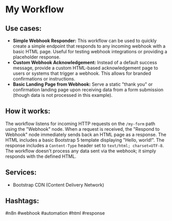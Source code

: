 # My Workflow

## Use cases:

*   **Simple Webhook Responder:** This workflow can be used to quickly create a simple endpoint that responds to any incoming webhook with a basic HTML page. Useful for testing webhook integrations or providing a placeholder response.
*   **Custom Webhook Acknowledgement:**  Instead of a default success message, provide a custom HTML-based acknowledgement page to users or systems that trigger a webhook. This allows for branded confirmations or instructions.
*   **Basic Landing Page from Webhook:**  Serve a static "thank you" or confirmation landing page upon receiving data from a form submission (though data is not processed in this example).

## How it works:

The workflow listens for incoming HTTP requests on the `/my-form` path using the "Webhook" node. When a request is received, the "Respond to Webhook" node immediately sends back an HTML page as a response. The HTML includes a basic Bootstrap 5 template displaying "Hello, world!". The response includes a `Content-Type` header set to `text/html; charset=UTF-8`.  The workflow doesn't process any data sent via the webhook; it simply responds with the defined HTML.

## Services:

*   Bootstrap CDN (Content Delivery Network)

## Hashtags:

#n8n #webhook #automation #html #response
